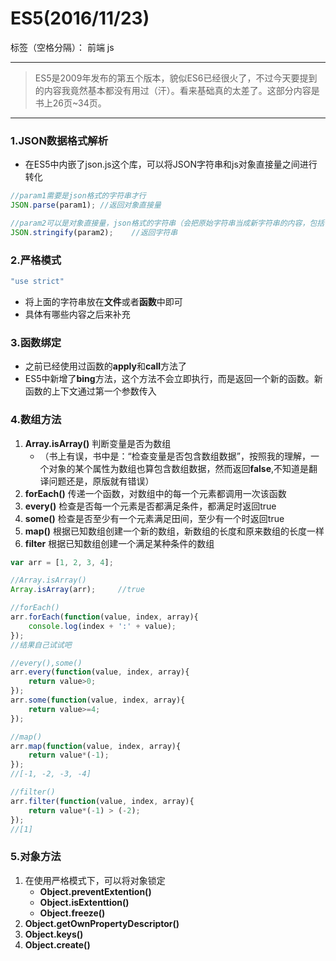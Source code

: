 ﻿# ES5(2016/11/23)

标签（空格分隔）： 前端 js

---

> ES5是2009年发布的第五个版本，貌似ES6已经很火了，不过今天要提到的内容我竟然基本都没有用过（汗）。看来基础真的太差了。这部分内容是书上26页~34页。

---

### **1.JSON数据格式解析**
- 在ES5中内嵌了json.js这个库，可以将JSON字符串和js对象直接量之间进行转化
```javascript
//param1需要是json格式的字符串才行
JSON.parse(param1); //返回对象直接量

//param2可以是对象直接量，json格式的字符串（会把原始字符串当成新字符串的内容，包括引号）
JSON.stringify(param2);    //返回字符串
```

### **2.严格模式**
```javascript
"use strict"
```
- 将上面的字符串放在**文件**或者**函数**中即可
- 具体有哪些内容之后来补充

### **3.函数绑定**
- 之前已经使用过函数的**apply**和**call**方法了
- ES5中新增了**bing**方法，这个方法不会立即执行，而是返回一个新的函数。新函数的上下文通过第一个参数传入

### **4.数组方法**
1. **Array.isArray()** 判断变量是否为数组
    - （书上有误，书中是：“检查变量是否包含数组数据”，按照我的理解，一个对象的某个属性为数组也算包含数组数据，然而返回**false**,不知道是翻译问题还是，原版就有错误）
2. **forEach()** 传递一个函数，对数组中的每一个元素都调用一次该函数
3. **every()** 检查是否每一个元素是否都满足条件，都满足时返回true
4. **some()** 检查是否至少有一个元素满足田间，至少有一个时返回true
5. **map()** 根据已知数组创建一个新的数组，新数组的长度和原来数组的长度一样
6. **filter** 根据已知数组创建一个满足某种条件的数组
```javascript
var arr = [1, 2, 3, 4];

//Array.isArray()
Array.isArray(arr);     //true

//forEach()
arr.forEach(function(value, index, array){
    console.log(index + ':' + value);
});
//结果自己试试吧

//every(),some()
arr.every(function(value, index, array){
    return value>0;
});
arr.some(function(value, index, array){
    return value>=4;
});

//map()
arr.map(function(value, index, array){
    return value*(-1);
});
//[-1, -2, -3, -4]

//filter()
arr.filter(function(value, index, array){
    return value*(-1) > (-2);
});
//[1]
```

### **5.对象方法**
1. 在使用严格模式下，可以将对象锁定
    - **Object.preventExtention()**
    - **Object.isExtenttion()**
    - **Object.freeze()**
2. **Object.getOwnPropertyDescriptor()**
3. **Object.keys()**
4. **Object.create()**
        



